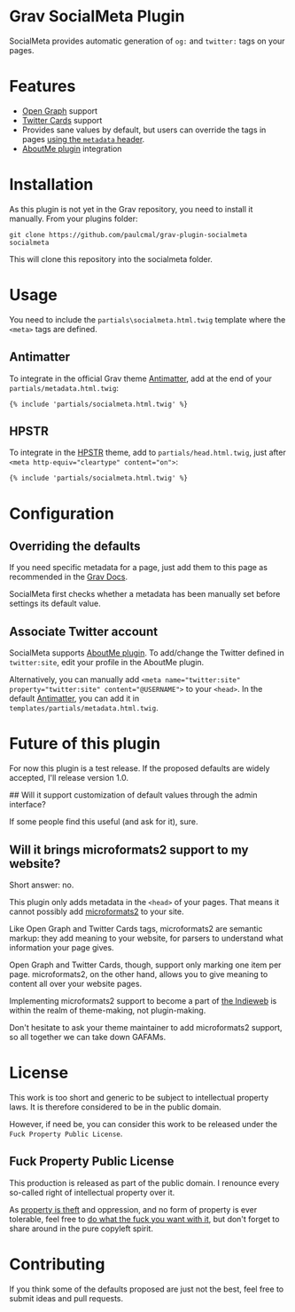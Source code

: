 # Grav SocialMeta Plugin

SocialMeta provides automatic generation of `og:` and `twitter:` tags on your pages.

# Features

* [Open Graph](http://ogp.me/) support
* [Twitter Cards](https://dev.twitter.com/cards/overview) support
* Provides sane values by default, but users can override the tags in pages [using the `metadata` header]((https://learn.getgrav.org/content/headers#meta-page-headers)).
* [AboutMe plugin](https://github.com/Birssan/grav-plugin-about-me) integration

# Installation

As this plugin is not yet in the Grav repository, you need to install it manually. From your plugins folder:
```
git clone https://github.com/paulcmal/grav-plugin-socialmeta socialmeta
```

This will clone this repository into the socialmeta folder.

# Usage

You need to include the `partials\socialmeta.html.twig` template where the `<meta>` tags are defined. 

## Antimatter

To integrate in the official Grav theme [Antimatter](https://github.com/getgrav/grav), add at the end of your `partials/metadata.html.twig`:
```
{% include 'partials/socialmeta.html.twig' %}
```

## HPSTR

To integrate in the [HPSTR](https://github.com/getgrav/grav-theme-hpstr) theme, add to `partials/head.html.twig`, just after `<meta http-equiv="cleartype" content="on">`:
```
{% include 'partials/socialmeta.html.twig' %}
```

# Configuration

## Overriding the defaults

If you need specific metadata for a page, just add them to this page as recommended in the [Grav Docs](https://learn.getgrav.org/content/headers#standard-metatag-examples).

SocialMeta first checks whether a metadata has been manually set before settings its default value.

## Associate Twitter account

SocialMeta supports [AboutMe plugin](https://github.com/Birssan/grav-plugin-about-me). To add/change the Twitter defined in `twitter:site`, edit your profile in the AboutMe plugin.

Alternatively, you can manually add `<meta name="twitter:site" property="twitter:site" content="@USERNAME">` to your `<head>`. In the default [Antimatter](https://github.com/getgrav/grav-theme-antimatter), you can add it in `templates/partials/metadata.html.twig`.

# Future of this plugin

For now this plugin is a test release. If the proposed defaults are widely accepted, I'll release version 1.0.

## Will it support customization of default values through the admin interface?

If some people find this useful (and ask for it), sure.

## Will it brings microformats2 support to my website?

Short answer: no.

This plugin only adds metadata in the `<head>` of your pages. That means it cannot possibly add [microformats2](http://microformats.org) to your site.

Like Open Graph and Twitter Cards tags, microformats2 are semantic markup: they add meaning to your website, for parsers to understand what information your page gives.

Open Graph and Twitter Cards, though, support only marking one item per page. microformats2, on the other hand, allows you to give meaning to content all over your website pages.

Implementing microformats2 support to become a part of [the Indieweb](https://indieweb.org) is within the realm of theme-making, not plugin-making.

Don't hesitate to ask your theme maintainer to add microformats2 support, so all together we can take down GAFAMs.

# License

This work is too short and generic to be subject to intellectual property laws. It is therefore considered to be in the public domain.

However, if need be, you can consider this work to be released under the `Fuck Property Public License`.

## Fuck Property Public License

This production is released as part of the public domain. I renounce every so-called right of intellectual property over it.

As [property is theft](https://propertyistheft.wordpress.com/what-i-believe-in/property-is-theft/) and oppression, and no form of property is ever tolerable, feel free to [do what the fuck you want with it](http://www.wtfpl.net/), but don't forget to share around in the pure copyleft spirit.

# Contributing

If you think some of the defaults proposed are just not the best, feel free to submit ideas and pull requests.
